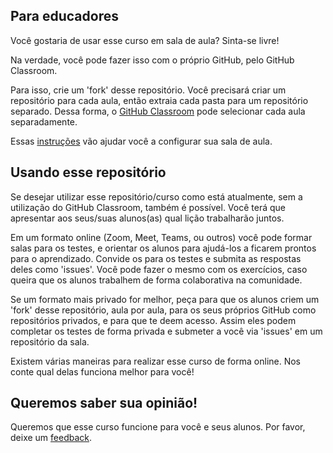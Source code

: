 ## Para educadores

Você gostaria de usar esse curso em sala de aula? Sinta-se livre!

Na verdade, você pode fazer isso com o próprio GitHub, pelo GitHub Classroom.

Para isso, crie um 'fork' desse repositório. Você precisará criar um repositório para cada aula, então extraia cada pasta para um repositório separado. Dessa forma, o [GitHub Classroom](https://classroom.github.com/classrooms) pode selecionar cada aula separadamente. 

Essas [instruções](https://github.blog/2020-03-18-set-up-your-digital-classroom-with-github-classroom/) vão ajudar você a configurar sua sala de aula. 

## Usando esse repositório

Se desejar utilizar esse repositório/curso como está atualmente, sem a utilização do GitHub Classroom, também é possível. Você terá que apresentar aos seus/suas alunos(as) qual lição trabalharão juntos.

Em um formato online (Zoom, Meet, Teams, ou outros) você pode formar salas para os testes, e orientar os alunos para ajudá-los a ficarem prontos para o aprendizado. Convide os para os testes e submita as respostas deles como 'issues'. Você pode fazer o mesmo com os exercícios, caso queira que os alunos trabalhem de forma colaborativa na comunidade.

Se um formato mais privado for melhor, peça para que os alunos criem um 'fork' desse repositório, aula por aula, para os seus próprios GitHub como repositórios privados, e para que te deem acesso. Assim eles podem completar os testes de forma privada e submeter a você via 'issues' em um repositório da sala.

Existem várias maneiras para realizar esse curso de forma online. Nos conte qual delas funciona melhor para você!

## Queremos saber sua opinião!

Queremos que esse curso funcione para você e seus alunos. Por favor, deixe um [feedback](https://forms.microsoft.com/Pages/ResponsePage.aspx?id=v4j5cvGGr0GRqy180BHbR2humCsRZhxNuI79cm6n0hRUQzRVVU9VVlU5UlFLWTRLWlkyQUxORTg5WS4u).
